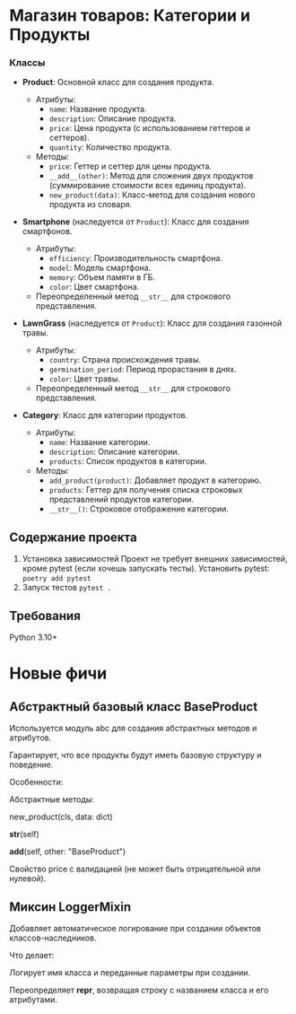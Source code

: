 # Магазин товаров: Категории и Продукты

### Классы

- **Product**: Основной класс для создания продукта.
  - Атрибуты:
    - `name`: Название продукта.
    - `description`: Описание продукта.
    - `price`: Цена продукта (с использованием геттеров и сеттеров).
    - `quantity`: Количество продукта.
  - Методы:
    - `price`: Геттер и сеттер для цены продукта.
    - `__add__(other)`: Метод для сложения двух продуктов (суммирование стоимости всех единиц продукта).
    - `new_product(data)`: Класс-метод для создания нового продукта из словаря.

- **Smartphone** (наследуется от `Product`): Класс для создания смартфонов.
  - Атрибуты:
    - `efficiency`: Производительность смартфона.
    - `model`: Модель смартфона.
    - `memory`: Объем памяти в ГБ.
    - `color`: Цвет смартфона.
  - Переопределенный метод `__str__` для строкового представления.

- **LawnGrass** (наследуется от `Product`): Класс для создания газонной травы.
  - Атрибуты:
    - `country`: Страна происхождения травы.
    - `germination_period`: Период прорастания в днях.
    - `color`: Цвет травы.
  - Переопределенный метод `__str__` для строкового представления.

- **Category**: Класс для категории продуктов.
  - Атрибуты:
    - `name`: Название категории.
    - `description`: Описание категории.
    - `products`: Список продуктов в категории.
  - Методы:
    - `add_product(product)`: Добавляет продукт в категорию.
    - `products`: Геттер для получения списка строковых представлений продуктов категории.
    - `__str__()`: Строковое отображение категории.


## Содержание проекта
1. Установка зависимостей
Проект не требует внешних зависимостей, кроме pytest (если хочешь запускать тесты).
Установить pytest:
`poetry add pytest`
2. Запуск тестов
`pytest .`

## Требования
Python 3.10+

# Новые фичи
## Абстрактный базовый класс BaseProduct
Используется модуль abc для создания абстрактных методов и атрибутов.

Гарантирует, что все продукты будут иметь базовую структуру и поведение.

Особенности:

Абстрактные методы:

new_product(cls, data: dict)

__str__(self)

__add__(self, other: "BaseProduct")

Свойство price с валидацией (не может быть отрицательной или нулевой).

## Миксин LoggerMixin
Добавляет автоматическое логирование при создании объектов классов-наследников.

Что делает:

Логирует имя класса и переданные параметры при создании.

Переопределяет __repr__, возвращая строку с названием класса и его атрибутами.